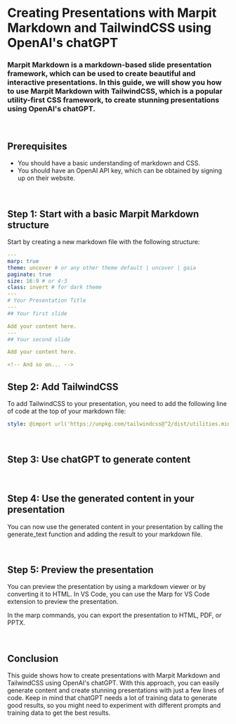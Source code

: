 # Creating Presentations with Marpit Markdown and TailwindCSS using OpenAI's chatGPT

### Marpit Markdown is a markdown-based slide presentation framework, which can be used to create beautiful and interactive presentations. In this guide, we will show you how to use Marpit Markdown with TailwindCSS, which is a popular utility-first CSS framework, to create stunning presentations using OpenAI's chatGPT.

<br />

## Prerequisites

- You should have a basic understanding of markdown and CSS.
- You should have an OpenAI API key, which can be obtained by signing up on their website.

<br />

## Step 1: Start with a basic Marpit Markdown structure

Start by creating a new markdown file with the following structure:

```yaml
---
marp: true
theme: uncover # or any other theme default | uncover | gaia
paginate: true
size: 16:9 # or 4:3
class: invert # for dark theme
---
# Your Presentation Title
---
## Your first slide

Add your content here.
---
## Your second slide

Add your content here.

<!-- And so on... -->
```

## Step 2: Add TailwindCSS

To add TailwindCSS to your presentation, you need to add the following line of code at the top of your markdown file:

```yaml
style: @import url('https://unpkg.com/tailwindcss@^2/dist/utilities.min.css'); # you can also use any custom CSS file
```

<br />

## Step 3: Use chatGPT to generate content

<br />

## Step 4: Use the generated content in your presentation

You can now use the generated content in your presentation by calling the generate_text function and adding the result to your markdown file.

<br />

## Step 5: Preview the presentation

You can preview the presentation by using a markdown viewer or by converting it to HTML. In VS Code, you can use the Marp for VS Code extension to preview the presentation.

In the marp commands, you can export the presentation to HTML, PDF, or PPTX.

<br />

## Conclusion

This guide shows how to create presentations with Marpit Markdown and TailwindCSS using OpenAI's chatGPT. With this approach, you can easily generate content and create stunning presentations with just a few lines of code. Keep in mind that chatGPT needs a lot of training data to generate good results, so you might need to experiment with different prompts and training data to get the best results.
